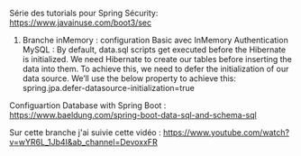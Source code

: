 Série des tutorials pour Spring Sécurity: 
https://www.javainuse.com/boot3/sec
1) Branche inMemory : configuration Basic avec InMemory Authentication
MySQL :
By default, data.sql scripts get executed before the Hibernate is initialized. We need Hibernate to create our tables before inserting the data into them. To achieve this, we need to defer the initialization of our data source. We’ll use the below property to achieve this:
spring.jpa.defer-datasource-initialization=true

Configuartion Database with Spring Boot : https://www.baeldung.com/spring-boot-data-sql-and-schema-sql

Sur cette branche j'ai suivie cette vidéo : https://www.youtube.com/watch?v=wYR6L_1Jb4I&ab_channel=DevoxxFR
